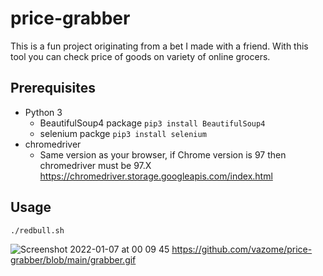 # price-grabber
This is a fun project originating from a bet I made with a friend. With this tool you can check price of goods on variety of online grocers.

## Prerequisites
- Python 3
  - BeautifulSoup4 package `pip3 install BeautifulSoup4`
  - selenium packge `pip3 install selenium`
- chromedriver
  - Same version as your browser, if Chrome version is 97 then chromedriver must be 97.X https://chromedriver.storage.googleapis.com/index.html
## Usage
`./redbull.sh`

![Screenshot 2022-01-07 at 00 09 45](https://user-images.githubusercontent.com/46573198/148452871-1e94d0fa-f31c-4745-91de-a7b76fdd1b01.png)
https://github.com/vazome/price-grabber/blob/main/grabber.gif
